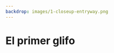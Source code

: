 ```yaml
---
backdrop: images/1-closeup-entryway.png
---
```


# El primer glifo

<Item id="10"/>

<Page url="11" instructions="Al consultar tu guía, te sorprendes al ver una coincidencia exacta: este glifo significa 'jaguar'." action="Seguir" condition="10" />
